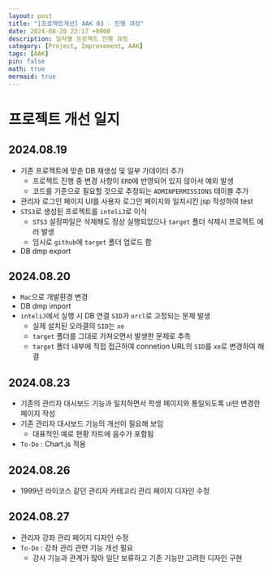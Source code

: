 ```yaml
---
layout: post
title: "[프로젝트개선] AAK 03 - 진행 과정"
date: 2024-08-20 22:17 +0900
description: 일자별 프로젝트 진행 과정
category: [Project, Improvement, AAK]
tags: [AAK]
pin: false
math: true
mermaid: true
---
```

# 프로젝트 개선 일지

## 2024.08.19
- 기존 프로젝트에 맞춘 DB 재생성 및 일부 가데이터 추가
  - 프로젝트 진행 중 변경 사항이 `ERD`에 반영되어 있지 않아서 예외 발생
  - 코드를 기준으로 필요할 것으로 추정되는 `ADMINPERMISSIONS` 테이블 추가
- 관리자 로그인 페이지 UI를 사용자 로그인 페이지와 일치시킨 jsp 작성하여 test
- `STS3`로 생성된 프로젝트를 `inteliJ`로 이식
  - `STS3` 설정파일은 삭제해도 정상 실행되었으나 `target` 폴더 삭제시 프로젝트 에러 발생
  - 임시로 `github`에 `target` 폴더 업로드 함
- DB dmp export

## 2024.08.20
- `Mac`으로 개발환경 변경
- DB dmp import
- `inteliJ`에서 실행 시 DB 연결 `SID`가 `orcl`로 고정되는 문제 발생
  - 실제 설치된 오라클의 `SID`는 `xe`
  - `target` 폴더를 그대로 가져오면서 발생한 문제로 추측
  - `target` 폴더 내부에 직접 접근하여 connetion URL의 `SID`를 `xe`로 변경하여 해결

## 2024.08.23
- 기존의 관리자 대시보드 기능과 일치하면서 학생 페이지와 통일되도록 ui만 변경한 페이지 작성
- 기존 관리자 대시보드 기능의 개선이 필요해 보임
  - 대표적인 예로 현황 차트에 음수가 포함됨
- `To-Do` : Chart.js 적용

## 2024.08.26
- 1999년 라이코스 같던 관리자 카테고리 관리 페이지 디자인 수정

## 2024.08.27
- 관리자 강좌 관리 페이지 디자인 수정
- `To-Do` : 강좌 관리 관련 기능 개선 필요
  - 강사 기능과 관계가 많아 일단 보류하고 기존 기능만 고려한 디자인 구현
